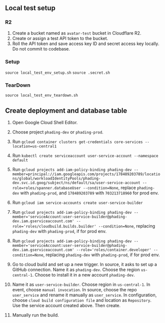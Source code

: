 ## Local test setup

### R2

1. Create a bucket named as `avatar-test` bucket in Cloudflare R2.
1. Create or assign a test API token to the bucket.
1. Roll the API token and save access key ID and secret access key locally. Do not commit to codebase.

### Setup

`source local_test_env_setup.sh`
`source .secret.sh`

### TearDown

`source local_test_env_teardown.sh`

## Create deployment and database table

1. Open Google Cloud Shell Editor.
1. Choose project `phading-dev` or `phading-prod`.

1. Run `gcloud container clusters get-credentials core-services --location=us-central1`
1. Run `kubectl create serviceaccount user-service-account --namespace default`
1. Run `gcloud projects add-iam-policy-binding phading-dev --member=principal://iam.googleapis.com/projects/178489203789/locations/global/workloadIdentityPools/phading-dev.svc.id.goog/subject/ns/default/sa/user-service-account --role=roles/spanner.databaseUser --condition=None`, replace `phading-dev` with `phading-prod`, and `178489203789` with `703213718960` for prod env.

1. Run `gcloud iam service-accounts create user-service-builder`
1. Run `gcloud projects add-iam-policy-binding phading-dev --member='serviceAccount:user-service-builder@phading-dev.iam.gserviceaccount.com' --role='roles/cloudbuild.builds.builder' --condition=None`, replacing `phading-dev` with `phading-prod`, if for prod env.
1. Run `gcloud projects add-iam-policy-binding phading-dev --member='serviceAccount:user-service-builder@phading-dev.iam.gserviceaccount.com' --role='roles/container.developer' --condition=None`, replacing `phading-dev` with `phading-prod`, if for prod env.
1. Go to cloud build and set up a new trigger. In source, it asks to set up a GitHub connection. Name it as `phading-dev`. Choose the region `us-central-1`. Choose to install it in a new account `phading-dev`.
1. Name it as `user-service-builder`. Choose region in `us-central-1`. In event, choose `manual invocation`.  In source, choose the repo `user_service` and rename it manually as `user_service`. In configuration, choose `cloud build configuration file` and location as `Repository`. Use the service account created above. Then create.

1. Manually run the build.
